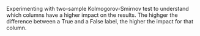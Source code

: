 Experimenting with two-sample Kolmogorov-Smirnov test to understand which columns have a higher impact on the results. The highger the difference between a True and a False label, the higher the impact for that column.
